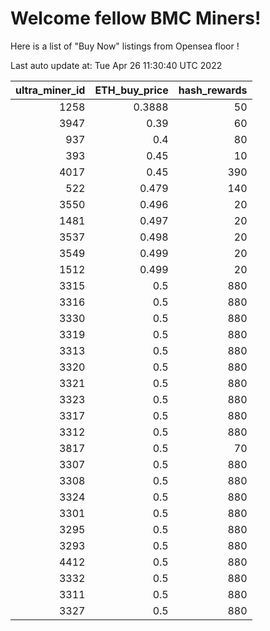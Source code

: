 # Welcome fellow BMC Miners!
Here is a list of "Buy Now" listings from Opensea floor !


Last auto update at: Tue Apr 26 11:30:40 UTC 2022


|   ultra_miner_id |   ETH_buy_price |   hash_rewards |
|-----------------:|----------------:|---------------:|
|             1258 |          0.3888 |             50 |
|             3947 |          0.39   |             60 |
|              937 |          0.4    |             80 |
|              393 |          0.45   |             10 |
|             4017 |          0.45   |            390 |
|              522 |          0.479  |            140 |
|             3550 |          0.496  |             20 |
|             1481 |          0.497  |             20 |
|             3537 |          0.498  |             20 |
|             3549 |          0.499  |             20 |
|             1512 |          0.499  |             20 |
|             3315 |          0.5    |            880 |
|             3316 |          0.5    |            880 |
|             3330 |          0.5    |            880 |
|             3319 |          0.5    |            880 |
|             3313 |          0.5    |            880 |
|             3320 |          0.5    |            880 |
|             3321 |          0.5    |            880 |
|             3323 |          0.5    |            880 |
|             3317 |          0.5    |            880 |
|             3312 |          0.5    |            880 |
|             3817 |          0.5    |             70 |
|             3307 |          0.5    |            880 |
|             3308 |          0.5    |            880 |
|             3324 |          0.5    |            880 |
|             3301 |          0.5    |            880 |
|             3295 |          0.5    |            880 |
|             3293 |          0.5    |            880 |
|             4412 |          0.5    |            880 |
|             3332 |          0.5    |            880 |
|             3311 |          0.5    |            880 |
|             3327 |          0.5    |            880 |
